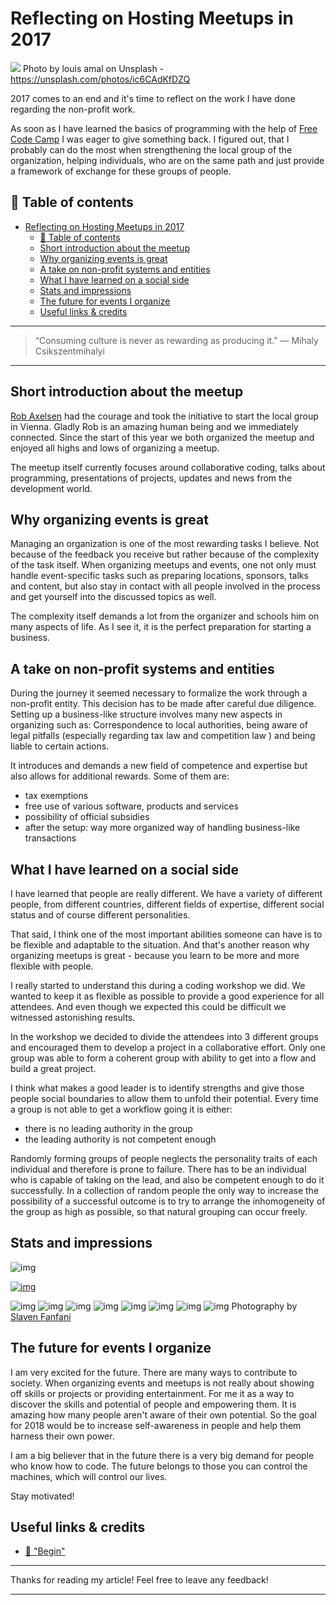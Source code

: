 # Reflecting on Hosting Meetups in 2017

[<img src="https://images.unsplash.com/photo-1508288155660-625e378b3fc9?auto=format&fit=crop&w=1500&q=80&ixid=dW5zcGxhc2guY29tOzs7Ozs%3D">](
https://unsplash.com/photos/ic6CAdKfDZQ)
Photo by louis amal on Unsplash - https://unsplash.com/photos/ic6CAdKfDZQ

2017 comes to an end and it's time to reflect on the work I have done regarding the non-profit work. 

As soon as I have learned the basics of programming with the help of [Free Code Camp](https://www.freecodecamp.com) I was eager to give something back. I figured out, that I probably can do the most when strengthening the local group of the organization, helping individuals, who are on the same path and just provide a framework of exchange for these groups of people. 


## 📄 Table of contents

<!-- TOC -->

- [Reflecting on Hosting Meetups in 2017](#reflecting-on-hosting-meetups-in-2017)
  - [📄 Table of contents](#📄-table-of-contents)
  - [Short introduction about the meetup](#short-introduction-about-the-meetup)
  - [Why organizing events is great](#why-organizing-events-is-great)
  - [A take on non-profit systems and entities](#a-take-on-non-profit-systems-and-entities)
  - [What I have learned on a social side](#what-i-have-learned-on-a-social-side)
  - [Stats and impressions](#stats-and-impressions)
  - [The future for events I organize](#the-future-for-events-i-organize)
  - [Useful links & credits](#useful-links--credits)

<!-- /TOC -->

---
>“Consuming culture is never as rewarding as producing it.” 
― Mihaly Csikszentmihalyi
---

## Short introduction about the meetup

[Rob Axelsen](http://rob.ee/) had the courage and took the initiative to start the local group in Vienna. Gladly Rob is an amazing human being and we immediately connected. Since the start of this year we both organized the meetup and enjoyed all highs and lows of organizing a meetup.

The meetup itself currently focuses around collaborative coding, talks about programming, presentations of projects, updates and news from the development world.

## Why organizing events is great

Managing an organization is one of the most rewarding tasks I believe. Not because of the feedback you receive but rather because of the complexity of the task itself. When organizing meetups and events, one not only must handle event-specific tasks such as preparing locations, sponsors, talks and content, but also stay in contact with all people involved in the process and get yourself into the discussed topics as well. 

The complexity itself demands a lot from the organizer and schools him on many aspects of life. As I see it, it is the perfect preparation for starting a business. 

## A take on non-profit systems and entities

During the journey it seemed necessary to formalize the work through a non-profit entity. 
This decision has to be made after careful due diligence. Setting up a business-like structure involves many new aspects in organizing such as: Correspondence to local authorities, being aware of legal pitfalls (especially regarding tax law and competition law ) and being liable to certain actions. 

It introduces and demands a new field of competence and expertise but also allows for additional rewards. Some of them are: 
- tax exemptions
- free use of various software, products and services
- possibility of official subsidies
- after the setup: way more organized way of handling business-like transactions

## What I have learned on a social side

I have learned that people are really different. We have a variety of different people, from different countries, different fields of expertise, different social status and of course different personalities. 

That said, I think one of the most important abilities someone can have is to be flexible and adaptable to the situation. And that's another reason why organizing meetups is great - because you learn to be more and more flexible with people. 

I really started to understand this during a coding workshop we did. We wanted to keep it as flexible as possible to provide a good experience for all attendees. And even though we expected this could be difficult we witnessed astonishing results.

In the workshop we decided to divide  the attendees into 3 different groups and encouraged them to develop a project in a collaborative effort. Only one group was able to form a coherent group with ability to get into a flow and build a great project. 

I think what makes a good leader is to identify strengths and give those people social boundaries to allow them to unfold their potential. Every time a group is not able to get a workflow going it is either: 
- there is no leading authority in the group
- the leading authority is not competent enough

Randomly forming groups of people neglects the personality traits of each individual and therefore is prone to failure. There has to be an individual who is capable of taking on the lead, and also be competent enough to do it successfully. In a collection of random people the only way to increase the possibility of a successful outcome is to try to arrange the inhomogeneity of the group as high as possible, so that natural grouping can occur freely. 



## Stats and impressions

![img](../assets/MEETREF/meetup.png)

[![img](../assets/MEETREF/youtube.png)](https://www.youtube.com/watch?v=QnggU-fV_xE&t=81s)

![img](../assets/MEETREF/1.jpg)
![img](../assets/MEETREF/2.jpg)
![img](../assets/MEETREF/3.jpg)
![img](../assets/MEETREF/4.jpg)
![img](../assets/MEETREF/5.jpg)
![img](../assets/MEETREF/6.jpg)
![img](../assets/MEETREF/7.jpg)
![img](../assets/MEETREF/8.jpg)
Photography by [Slaven Fanfani](https://moj.me/)

## The future for events I organize

I am very excited for the future. There are many ways to contribute to society. When organizing events and meetups is not really about showing off skills or projects or providing entertainment. For me it as a way to discover the skills and potential of people and empowering them. It is amazing how many people aren't aware of their own potential. So the goal for 2018 would be to increase self-awareness in people and help them harness their own power. 

I am a big believer that in the future there is a very big demand for people who know how to code. The future belongs to those you can control the machines, which will control our lives. 

Stay motivated! 


## Useful links & credits
- [📄 "Begin"](afgafgadgads)

---

Thanks for reading my article! Feel free to leave any feedback! 

---

<!-- Written by Daniel Deutsch (deudan1010@gmail.com) -->

